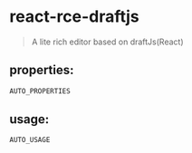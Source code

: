 # react-rce-draftjs
> A lite rich editor based on draftJs(React)


## properties:
```javascript
AUTO_PROPERTIES
```

## usage:
```jsx
AUTO_USAGE
```
